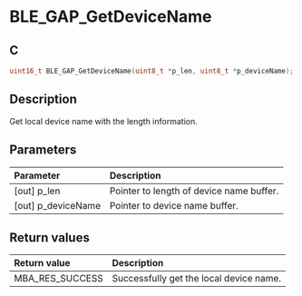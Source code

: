 # BLE_GAP_GetDeviceName

## C

```c
uint16_t BLE_GAP_GetDeviceName(uint8_t *p_len, uint8_t *p_deviceName);
```

## Description

Get local device name with the length information.

## Parameters

|Parameter|Description|
|:---|:---|
|\[out\] p_len|Pointer to length of device name buffer.|
|\[out\] p_deviceName|Pointer to device name buffer.|

## Return values

|Return value|Description|
|:---|:---|
MBA_RES_SUCCESS|Successfully get the local device name.|
